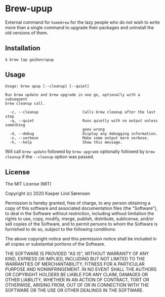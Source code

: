 # Brew-upup

External command for `homebrew` for the lazy people who do not wish to write more than a single command to upgrade their packages and uninstall the old versions of them.

## Installation

`$ brew tap goibon/upup`

## Usage

```
Usage: brew upup [--cleanup] [--quiet]

Run brew update and brew upgrade in one go, optionally with a subsequent
brew cleanup call.

  -c, --cleanup                    Calls brew cleanup after the last step
  -q, --quiet                      Runs quietly with no output unless something
                                   goes wrong
  -d, --debug                      Display any debugging information.
  -v, --verbose                    Make some output more verbose.
  -h, --help                       Show this message.
```

Will call `brew update` followed by `brew upgrade` optionally followed by `brew cleanup` if the `--cleanup` option was passed.

## License

The MIT License (MIT)

Copyright (c) 2020 Kasper Lind Sørensen

Permission is hereby granted, free of charge, to any person obtaining a copy
of this software and associated documentation files (the "Software"), to deal
in the Software without restriction, including without limitation the rights
to use, copy, modify, merge, publish, distribute, sublicense, and/or sell
copies of the Software, and to permit persons to whom the Software is
furnished to do so, subject to the following conditions:

The above copyright notice and this permission notice shall be included in all
copies or substantial portions of the Software.

THE SOFTWARE IS PROVIDED "AS IS", WITHOUT WARRANTY OF ANY KIND, EXPRESS OR
IMPLIED, INCLUDING BUT NOT LIMITED TO THE WARRANTIES OF MERCHANTABILITY,
FITNESS FOR A PARTICULAR PURPOSE AND NONINFRINGEMENT. IN NO EVENT SHALL THE
AUTHORS OR COPYRIGHT HOLDERS BE LIABLE FOR ANY CLAIM, DAMAGES OR OTHER
LIABILITY, WHETHER IN AN ACTION OF CONTRACT, TORT OR OTHERWISE, ARISING FROM,
OUT OF OR IN CONNECTION WITH THE SOFTWARE OR THE USE OR OTHER DEALINGS IN THE
SOFTWARE.
